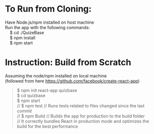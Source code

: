 # To Run from Cloning:
Have Node.js/npm installed on host machine  
Run the app with the following commands:  
&nbsp;&nbsp;&nbsp; $ cd ./QuizeBase  
&nbsp;&nbsp;&nbsp; $ npm install  
&nbsp;&nbsp;&nbsp; $ npm start  


# Instruction: Build from Scratch  
Assuming the node/npm installed on local machine  
(followed from here https://github.com/facebook/create-react-app)  
> $ npm init react-app quizbase  
$ cd quizbase  
$ npm start  
// $ npm test	// Runs tests related to files changed since the last commit  
// $ npm Build	// Builds the app for production to the build folder  
				// It correctly bundles React in production mode and optimizes the build for the best performance

